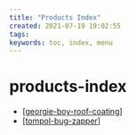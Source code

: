 ```yaml
---
title: "Products Index"
created: 2021-07-19 19:02:55
tags:
keywords: toc, index, menu
---
```

# products-index

- [[georgie-boy-roof-coating]]
- [[tompol-bug-zapper]]

[//begin]: # "Autogenerated link references for markdown compatibility"
[georgie-boy-roof-coating]: georgie-boy-roof-coating.md "Georgie Boy Roof Coating"
[tompol-bug-zapper]: tompol-bug-zapper.md "Tompol Bug Zapper"
[//end]: # "Autogenerated link references"
